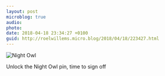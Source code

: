 ```yaml
---
layout: post
microblog: true
audio: 
photo: 
date: 2018-04-18 23:34:27 +0100
guid: http://roelwillems.micro.blog/2018/04/18/223427.html
---
```

![Night Owl ](https://f000.backblazeb2.com/file/Roel-Share/Screen-Shot-2018-04-19-00-31-18.png)

Unlock the Night Owl pin, time to sign off
